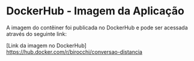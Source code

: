# DockerHub - Imagem da Aplicação

A imagem do contêiner foi publicada no DockerHub e pode ser acessada através do seguinte link:

[Link da imagem no DockerHub] https://hub.docker.com/r/birocchi/conversao-distancia
